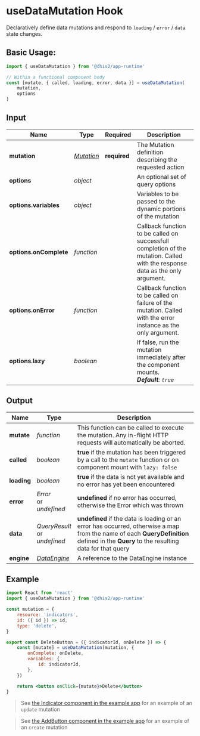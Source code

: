 # useDataMutation Hook

Declaratively define data mutations and respond to `loading` / `error` / `data` state changes.

## Basic Usage:

```jsx
import { useDataMutation } from '@dhis2/app-runtime'

// Within a functional component body
const [mutate, { called, loading, error, data }] = useDataMutation(
    mutation,
    options
)
```

## Input

| Name                   | Type                            | Required     | Description                                                                                                                   |
| ---------------------- | ------------------------------- | ------------ | ----------------------------------------------------------------------------------------------------------------------------- |
| **mutation**           | [_Mutation_](types/Mutation.md) | **required** | The Mutation definition describing the requested action                                                                       |
| **options**            | _object_                        |              | An optional set of query options                                                                                              |
| **options.variables**  | _object_                        |              | Variables to be passed to the dynamic portions of the mutation                                                                |
| **options.onComplete** | _function_                      |              | Callback function to be called on successfull completion of the mutation. Called with the response data as the only argument. |
| **options.onError**    | _function_                      |              | Callback function to be called on failure of the mutation. Called with the error instance as the only argument.               |
| **options.lazy**       | _boolean_                       |              | If false, run the mutation immediately after the component mounts.<br/>_**Default**: `true`_                                  |

## Output

| Name        | Type                                 | Description                                                                                                                                                                            |
| ----------- | ------------------------------------ | -------------------------------------------------------------------------------------------------------------------------------------------------------------------------------------- |
| **mutate**  | _function_                           | This function can be called to execute the mutation. Any in-flight HTTP requests will automatically be aborted.                                                                        |
| **called**  | _boolean_                            | **true** if the mutation has been triggered by a call to the `mutate` function or on component mount with `lazy: false`                                                                |
| **loading** | _boolean_                            | **true** if the data is not yet available and no error has yet been encountered                                                                                                        |
| **error**   | _Error_<br/>or<br/>_undefined_       | **undefined** if no error has occurred, otherwise the Error which was thrown                                                                                                           |
| **data**    | _QueryResult_<br/>or<br/>_undefined_ | **undefined** if the data is loading or an error has occurred, otherwise a map from the name of each **QueryDefinition** defined in the **Query** to the resulting data for that query |
| **engine**  | [_DataEngine_](advanced/DataEngine)  | A reference to the DataEngine instance                                                                                                                                                 |

## Example

```jsx
import React from 'react'
import { useDataMutation } from '@dhis2/app-runtime'

const mutation = {
    resource: 'indicators',
    id: ({ id }) => id,
    type: 'delete',
}

export const DeleteButton = ({ indicatorId, onDelete }) => {
    const [mutate] = useDataMutation(mutation, {
        onComplete: onDelete,
        variables: {
            id: indicatorId,
        },
    })

    return <button onClick={mutate}>Delete</button>
}
```

> See [the Indicator component in the example app](https://github.com/dhis2/app-runtime/blob/master/examples/cra/src/components/Indicator.js) for an example of an `update` mutation

> See [the AddButton component in the example app](https://github.com/dhis2/app-runtime/blob/master/examples/cra/src/components/AddButton.js) for an example of an `create` mutation
